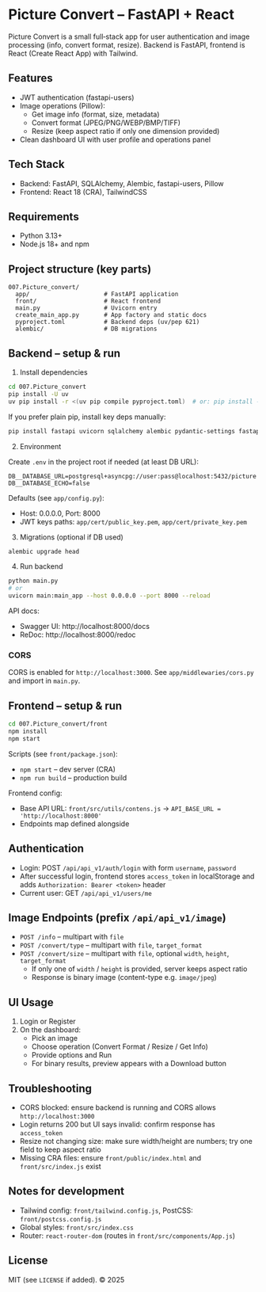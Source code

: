 # Picture Convert – FastAPI + React

Picture Convert is a small full‑stack app for user authentication and image processing (info, convert format, resize). Backend is FastAPI, frontend is React (Create React App) with Tailwind.

## Features

- JWT authentication (fastapi-users)
- Image operations (Pillow):
  - Get image info (format, size, metadata)
  - Convert format (JPEG/PNG/WEBP/BMP/TIFF)
  - Resize (keep aspect ratio if only one dimension provided)
- Clean dashboard UI with user profile and operations panel

## Tech Stack

- Backend: FastAPI, SQLAlchemy, Alembic, fastapi-users, Pillow
- Frontend: React 18 (CRA), TailwindCSS

## Requirements

- Python 3.13+
- Node.js 18+ and npm

## Project structure (key parts)

```
007.Picture_convert/
  app/                     # FastAPI application
  front/                   # React frontend
  main.py                  # Uvicorn entry
  create_main_app.py       # App factory and static docs
  pyproject.toml           # Backend deps (uv/pep 621)
  alembic/                 # DB migrations
```

## Backend – setup & run

1) Install dependencies

```bash
cd 007.Picture_convert
pip install -U uv
uv pip install -r <(uv pip compile pyproject.toml)  # or: pip install -e .
```

If you prefer plain pip, install key deps manually:

```bash
pip install fastapi uvicorn sqlalchemy alembic pydantic-settings fastapi-users pillow orjson
```

2) Environment

Create `.env` in the project root if needed (at least DB URL):

```
DB__DATABASE_URL=postgresql+asyncpg://user:pass@localhost:5432/picture
DB__DATABASE_ECHO=false
```

Defaults (see `app/config.py`):
- Host: 0.0.0.0, Port: 8000
- JWT keys paths: `app/cert/public_key.pem`, `app/cert/private_key.pem`

3) Migrations (optional if DB used)

```bash
alembic upgrade head
```

4) Run backend

```bash
python main.py
# or
uvicorn main:main_app --host 0.0.0.0 --port 8000 --reload
```

API docs:
- Swagger UI: http://localhost:8000/docs
- ReDoc: http://localhost:8000/redoc

### CORS

CORS is enabled for `http://localhost:3000`. See `app/middlewaries/cors.py` and import in `main.py`.

## Frontend – setup & run

```bash
cd 007.Picture_convert/front
npm install
npm start
```

Scripts (see `front/package.json`):
- `npm start` – dev server (CRA)
- `npm run build` – production build

Frontend config:
- Base API URL: `front/src/utils/contens.js` → `API_BASE_URL = 'http://localhost:8000'`
- Endpoints map defined alongside

## Authentication

- Login: POST `/api/api_v1/auth/login` with form `username`, `password`
- After successful login, frontend stores `access_token` in localStorage and adds `Authorization: Bearer <token>` header
- Current user: GET `/api/api_v1/users/me`

## Image Endpoints (prefix `/api/api_v1/image`)

- `POST /info` – multipart with `file`
- `POST /convert/type` – multipart with `file`, `target_format`
- `POST /convert/size` – multipart with `file`, optional `width`, `height`, `target_format`
  - If only one of `width` / `height` is provided, server keeps aspect ratio
  - Response is binary image (content-type e.g. `image/jpeg`)

## UI Usage

1) Login or Register
2) On the dashboard:
   - Pick an image
   - Choose operation (Convert Format / Resize / Get Info)
   - Provide options and Run
   - For binary results, preview appears with a Download button

## Troubleshooting

- CORS blocked: ensure backend is running and CORS allows `http://localhost:3000`
- Login returns 200 but UI says invalid: confirm response has `access_token`
- Resize not changing size: make sure width/height are numbers; try one field to keep aspect ratio
- Missing CRA files: ensure `front/public/index.html` and `front/src/index.js` exist

## Notes for development

- Tailwind config: `front/tailwind.config.js`, PostCSS: `front/postcss.config.js`
- Global styles: `front/src/index.css`
- Router: `react-router-dom` (routes in `front/src/components/App.js`)

## License

MIT (see `LICENSE` if added). © 2025


